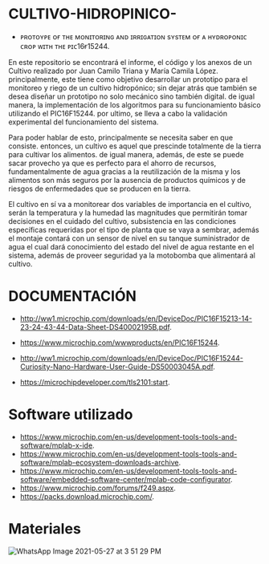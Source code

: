# CULTIVO-HIDROPINICO-
- ᴘʀᴏᴛᴏʏᴘᴇ ᴏғ ᴛʜᴇ ᴍᴏɴɪᴛᴏʀɪɴɢ ᴀɴᴅ ɪʀʀɪɢᴀᴛɪᴏɴ sʏsᴛᴇᴍ ᴏғ ᴀ ʜʏᴅʀᴏᴘᴏɴɪᴄ ᴄʀᴏᴘ ᴡɪᴛʜ ᴛʜᴇ ᴘɪᴄ16ғ15244.


En este repositorio se encontrará el informe, el código y los anexos de un Cultivo realizado por Juan Camilo Triana y María Camila López. principalmente, este tiene como objetivo desarrollar un prototipo para el monitoreo y riego de un cultivo hidropónico; sin dejar atrás que también se desea diseñar un prototipo no solo mecánico sino también digital. de igual manera, la implementación de los algoritmos para su funcionamiento básico utilizando el PIC16F15244. por ultimo, se lleva a cabo la validación experimental del funcionamiento del sistema.

Para poder hablar de esto, principalmente se necesita saber en que consiste. entonces, un cultivo es aquel que prescinde totalmente de la tierra para cultivar los alimentos.
de igual manera, además, de este se puede sacar provecho ya que es perfecto para el ahorro de recursos, fundamentalmente de agua gracias a la reutilización de la misma y los alimentos son más seguros por la ausencia de productos químicos y de riesgos de enfermedades que se producen en la tierra.

El cultivo en sí va a monitorear dos variables de importancia en el cultivo, serán la temperatura y la humedad las magnitudes que permitirán tomar decisiones en el cuidado del cultivo, subsistencia en las condiciones específicas requeridas por el tipo de planta que se vaya a sembrar, además el montaje contará con un sensor de nivel en su tanque suministrador de agua el cual dará conocimiento del estado del nivel de agua restante en el sistema, además de proveer seguridad ya la motobomba que alimentará al cultivo.

# DOCUMENTACIÓN 
- http://ww1.microchip.com/downloads/en/DeviceDoc/PIC16F15213-14-23-24-43-44-Data-Sheet-DS40002195B.pdf.
-  https://www.microchip.com/wwwproducts/en/PIC16F15244.     
- http://ww1.microchip.com/downloads/en/DeviceDoc/PIC16F15244-Curiosity-Nano-Hardware-User-Guide-DS50003045A.pdf.

-  https://microchipdeveloper.com/tls2101:start.


# Software utilizado

- https://www.microchip.com/en-us/development-tools-tools-and-software/mplab-x-ide.
-  https://www.microchip.com/en-us/development-tools-tools-and-software/mplab-ecosystem-downloads-archive.
-  https://www.microchip.com/en-us/development-tools-tools-and-software/embedded-software-center/mplab-code-configurator.
-  https://www.microchip.com/forums/f249.aspx.
-  https://packs.download.microchip.com/.

# Materiales 

![WhatsApp Image 2021-05-27 at 3 51 29 PM](https://user-images.githubusercontent.com/80223879/119895489-75f91f80-bf03-11eb-8da5-0f3aa7de3db2.jpeg)

